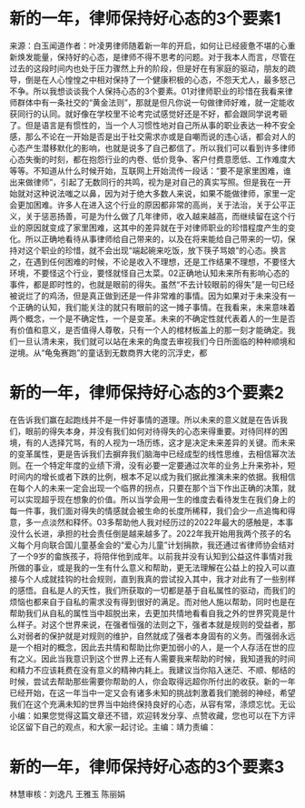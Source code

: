 # 新的一年，律师保持好心态的3个要素1

来源：白玉闻道作者：叶凌男律师随着新一年的开启，如何让已经疲惫不堪的心重新焕发能量，保持好的心态，是律师不得不思考的问题。对于我本人而言，尽管在过去的这段时间内也处于压力骤然上升的阶段，但是好在有家庭的驱动，朋友的疏导，倒是在人心惶惶之中相对保持了一个健康积极的心态，不怨天尤人，最多怒己不争。所以我想谈谈我个人保持心态的3个要素。01对律师职业的珍惜在我看来律师群体中有一条社交的“黄金法则”，那就是但凡你说一句做律师好难，就一定能收获同行的认同。就好像在学校里不论考完试感觉好还是不好，都会跟同学说考砸了。但是语言是有惯性的，当一个人习惯性地对自己所从事的职业表达一种不安全感，那么不论在一开始是否是出于社交需求亦或是自嘲而说的违心话，都会对人的心态产生潜移默化的影响，也就是说多了自己都信了。所以我们可以看到许多律师心态失衡的时刻，都在抱怨行业的内卷、低价竞争、客户付费意愿低、工作难度大等等。不知道从什么时候开始，互联网上开始流传一段话：“要不是家里困难，谁出来做律师”，引起了无数同行的共鸣，视为是对自己的真实写照。但是我在一开始就对这种说法嗤之以鼻，因为对于绝大多数人来说，如果不能做律师，家里一定会更加困难。许多人在进入这个行业的原因都非常的高尚，关于法治，关于公平正义，关于惩恶扬善，可是为什么做了几年律师，收入越来越高，而继续留在这个行业的原因就变成了家里困难，这其中的差异就在于对律师职业的珍惜程度产生的变化。所以正确地看待从事律师给自己带来的，以及在将来能给自己带来的一切，保持对这个职业的珍惜，就不会出现“端起碗来吃饭，放下筷子骂娘”的心态。换言之，在遇到任何困难的时候，不论是收入不理想，还是工作结果不理想，不要怪大环境，不要怪这个行业，要怪就怪自己太菜。02正确地认知未来所有影响心态的事件，都是即时性的，也就是眼前的得失。虽然“不去计较眼前的得失”是一句已经被说烂了的鸡汤，但是真正做到还是一件非常难的事情。因为如果对于未来没有一个正确的认知，我们能关注的就只有眼前的这一摊子事情。在我看来，未来意味着两个概念，一个是不确定性，一个是变革。未来的不确定性就代表着人的一生是否有价值和意义，是否值得人尊敬，只有一个人的棺材板盖上的那一刻才能确定。我们一旦认清未来，我们就可以站在未来的角度去审视我们今日所面临的种种顺境和逆境。从“龟兔赛跑”的童话到无数商界大佬的沉浮史，都

# 新的一年，律师保持好心态的3个要素2

在告诉我们赢在起跑线并不是一件好事情的道理。所以未来的意义就是在告诉我们，眼前的得失本身，并没有我们如何对待得失的心态来得重要。对待同样的困境，有的人选择咒骂，有的人视为一场历练，这才是决定未来差异的关键。而未来的变革属性，更是告诉我们去摒弃我们脑海中已经成型的线性思维，去相信幂次法则。在一个特定年度的业绩下滑，没有必要一定要通过次年的业务上升来弥补，短时间内的增长或者下跌的比例，根本不足以成为我们据此推演未来的依据。我相信在每个人的未来一定会出现一个临界的拐点，只要在那个当下作出正确的决策，就可以实现超乎现在想象的价值。所以当学会用一生的维度去看待发生在我们身上的每一件事，我们面对得失的情感就会被生命的长度所稀释，我们会少一点追悔和得意，多一点淡然和释怀。03多帮助他人我对经历过的2022年最大的感触是，本事没什么长进，承担的社会责任倒是越来越多了。2022年我开始用我两个孩子的名义每个月向联合国儿童基金会的“爱心为儿童”计划捐款，我还通过省律师协会结对了一个9岁的畲族孩子，将陪伴他到成年。以前我并没有认知到公益这件事情对我所做的事业，或是我的一生有什么意义和帮助，更无法理解在公益上的投入可以直接与个人成就挂钩的社会规则，直到我真的尝试投入其中，我才对此有了一些别样的感悟。自私是人的天性，我们所获取的一切都是基于自私属性的驱动，而我们的烦恼也都来自于自私的需求没有得到很好的满足。而对他人施以帮助，同时也是在帮助我们从自私的属性当中超脱出来，去更加共情地看看自我之外的世界究竟是什么样子。对这个世界来说，在强者恒强的法则之下，强者本就是规则的受益者，那么对弱者的保护就是对规则的维护，自然就成了强者本身固有的义务。而强弱永远是一个相对的概念，因此去共情和帮助比你更加弱小的人，是一个人存活在世的应有之义。因此当我意识到这个世界上还有人需要我来帮助的时候，我知道我的时间和精力不应该耗费在没有意义的精神内耗上。我建议当你陷入迷茫、不顺、郁结的时候，尝试去帮助那些需要你帮助的人，你会取得远超你所付出的收获。新的一年已经开始，在这一年当中一定又会有诸多未知的挑战刺激着我们脆弱的神经，希望我们在这个充满未知的世界当中始终保持良好的心态，从容有常，涤烦忘忧。无讼小编：如果您觉得这篇文章还不错，欢迎转发分享、点赞收藏，您也可以在下方评论区留下自己的观点，和大家一起讨论。主编：靖力责编：

# 新的一年，律师保持好心态的3个要素3

林慧审核：刘逸凡 王雅玉 陈丽娟


